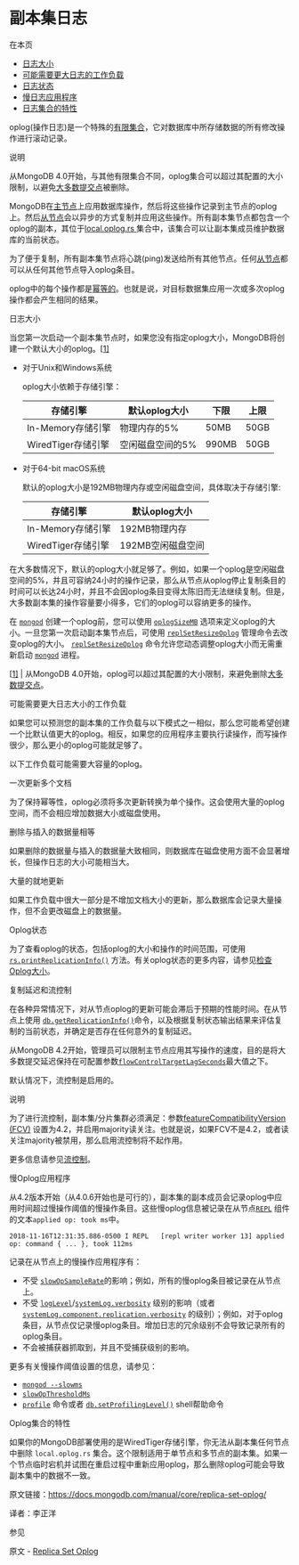 #  副本集日志

在本页

- [日志大小](https://docs.mongodb.com/manual/core/replica-set-oplog/oplog-size) 
- [可能需要更大日志的工作负载](https://docs.mongodb.com/manual/core/replica-set-oplog/workloads-that-might-require-a-larger-oplog-size)
- [日志状态](https://docs.mongodb.com/manual/core/replica-set-oplog/oplog-status)
- [慢日志应用程序](https://docs.mongodb.com/manual/core/replica-set-oplog/slow-oplog-application)
- [日志集合的特性](https://docs.mongodb.com/manual/core/replica-set-oplog/oplog-collection-behavior)


oplog(操作日志)是一个特殊的[有限集合](https://docs.mongodb.com/manual/reference/glossary/term-capped-collection)，它对数据库中所存储数据的所有修改操作进行滚动记录。

说明

从MongoDB 4.0开始，与其他有限集合不同，oplog集合可以超过其配置的大小限制，以避免[大多数提交点](https://docs.mongodb.com/manual/reference/command/replSetGetStatus/replSetGetStatus.optimes.lastCommittedOpTime)被删除。

MongoDB在[主节点](https://docs.mongodb.com/manual/reference/glossary/term-primary)上应用数据库操作，然后将这些操作记录到主节点的oplog上。然后[从节点](https://docs.mongodb.com/manual/reference/glossary/term-secondary)会以异步的方式复制并应用这些操作。所有副本集节点都包含一个oplog的副本，其位于[local.oplog.rs ](https://docs.mongodb.com/manual/reference/local-database/local.oplog.rs)集合中，该集合可以让副本集成员维护数据库的当前状态。

为了便于复制，所有副本集节点将心跳(ping)发送给所有其他节点。任何[从节点](https://docs.mongodb.com/manual/reference/glossary/term-secondary)都可以从任何其他节点导入oplog条目。

oplog中的每个操作都是[幂等的](https://docs.mongodb.com/manual/reference/glossary/term-idempotent)。也就是说，对目标数据集应用一次或多次oplog操作都会产生相同的结果。


 日志大小


当您第一次启动一个副本集节点时，如果您没有指定oplog大小，MongoDB将创建一个默认大小的oplog。[[1\]](https://docs.mongodb.com/manual/core/replica-set-oplog/oplog)


- 对于Unix和Windows系统

  oplog大小依赖于存储引擎：

  | 存储引擎           | 默认oplog大小    | 下限  | 上限 |
  | ------------------ | ---------------- | ----- | ---- |
  | In-Memory存储引擎  | 物理内存的5%     | 50MB  | 50GB |
  | WiredTiger存储引擎 | 空闲磁盘空间的5% | 990MB | 50GB |

- 对于64-bit macOS系统

  默认的oplog大小是192MB物理内存或空闲磁盘空间，具体取决于存储引擎:

  | 存储引擎           | 默认oplog大小     |
  | ------------------ | ----------------- |
  | In-Memory存储引擎  | 192MB物理内存     |
  | WiredTiger存储引擎 | 192MB空闲磁盘空间 |


在大多数情况下，默认的oplog大小就足够了。例如，如果一个oplog是空闲磁盘空间的5%，并且可容纳24小时的操作记录，那么从节点从oplog停止复制条目的时间可以长达24小时，并且不会因oplog条目变得太陈旧而无法继续复制。但是，大多数副本集的操作容量要小得多，它们的oplog可以容纳更多的操作。

在 [`mongod`](https://docs.mongodb.com/manual/reference/program/mongod/bin.mongod) 创建一个oplog前，您可以使用 [`oplogSizeMB`](https://docs.mongodb.com/manual/reference/configuration-options/replication.oplogSizeMB) 选项来定义oplog的大小。一旦您第一次启动副本集节点后，可使用 [`replSetResizeOplog`](https://docs.mongodb.com/manual/reference/command/replSetResizeOplog/dbcmd.replSetResizeOplog) 管理命令去改变oplog的大小。 [`replSetResizeOplog`](https://docs.mongodb.com/manual/reference/command/replSetResizeOplog/dbcmd.replSetResizeOplog) 命令允许您动态调整oplog大小而无需重新启动 [`mongod`](https://docs.mongodb.com/manual/reference/program/mongod/bin.mongod) 进程。

[[1\]](https://docs.mongodb.com/manual/core/replica-set-oplog/id2) | 从MongoDB 4.0开始，oplog可以超过其配置的大小限制，来避免删除[大多数提交点](https://docs.mongodb.com/manual/reference/command/replSetGetStatus/replSetGetStatus.optimes.lastCommittedOpTime)。 


 可能需要更大日志大小的工作负载


如果您可以预测您的副本集的工作负载与以下模式之一相似，那么您可能希望创建一个比默认值更大的oplog。相反，如果您的应用程序主要执行读操作，而写操作很少，那么更小的oplog可能就足够了。

以下工作负载可能需要大容量的oplog。


 一次更新多个文档

为了保持幂等性，oplog必须将多次更新转换为单个操作。这会使用大量的oplog空间，而不会相应增加数据大小或磁盘使用。


 删除与插入的数据量相等

如果删除的数据量与插入的数据量大致相同，则数据库在磁盘使用方面不会显著增长，但操作日志的大小可能相当大。


 大量的就地更新


如果工作负载中很大一部分是不增加文档大小的更新，那么数据库会记录大量操作，但不会更改磁盘上的数据量。


 Oplog状态


为了查看oplog的状态，包括oplog的大小和操作的时间范围，可使用[`rs.printReplicationInfo()`](https://docs.mongodb.com/manual/reference/method/rs.printReplicationInfo/rs.printReplicationInfo) 方法。有关oplog状态的更多内容，请参见[检查Oplog大小](https://docs.mongodb.com/manual/tutorial/troubleshoot-replica-sets/replica-set-troubleshooting-check-oplog-size)。


 复制延迟和流控制


在各种异常情况下，对从节点oplog的更新可能会滞后于预期的性能时间。在从节点上使用 [`db.getReplicationInfo()`](https://docs.mongodb.com/manual/reference/method/db.getReplicationInfo/db.getReplicationInfo)命令，以及根据复制状态输出结果来评估复制的当前状态，并确定是否存在任何意外的复制延迟。


从MongoDB 4.2开始，管理员可以限制主节点应用其写操作的速度，目的是将大多数提交延迟保持在可配置参数[`flowControlTargetLagSeconds`](https://docs.mongodb.com/manual/reference/parameters/param.flowControlTargetLagSeconds)最大值之下。

默认情况下，流控制是启用的。

说明

为了进行流控制，副本集/分片集群必须满足：参数[featureCompatibilityVersion (FCV)](https://docs.mongodb.com/manual/reference/command/setFeatureCompatibilityVersion/view-fcv) 设置为4.2，并启用majority读关注。也就是说，如果FCV不是4.2，或者读关注majority被禁用，那么启用流控制将不起作用。

更多信息请参见[流控制](https://docs.mongodb.com/manual/tutorial/troubleshoot-replica-sets/flow-control)。


 慢Oplog应用程序


从4.2版本开始（从4.0.6开始也是可行的），副本集的副本成员会记录oplog中应用时间超过慢操作阈值的慢操作条目。这些慢oplog信息被记录在从节点[`REPL`](https://docs.mongodb.com/manual/reference/log-messages/REPL) 组件的文本`applied op: took ms`中。

```
2018-11-16T12:31:35.886-0500 I REPL   [repl writer worker 13] applied op: command { ... }, took 112ms
```

记录在从节点上的慢操作应用程序有：

- 不受 [`slowOpSampleRate`](https://docs.mongodb.com/manual/reference/configuration-options/operationProfiling.slowOpSampleRate)的影响；例如，所有的慢oplog条目被记录在从节点上。
- 不受 [`logLevel`](https://docs.mongodb.com/manual/reference/parameters/param.logLevel)/[`systemLog.verbosity`](https://docs.mongodb.com/manual/reference/configuration-options/systemLog.verbosity) 级别的影响（或者[`systemLog.component.replication.verbosity`](https://docs.mongodb.com/manual/reference/configuration-options/systemLog.component.replication.verbosity) 的级别）；例如，对于oplog条目，从节点仅记录慢oplog条目。增加日志的冗余级别不会导致记录所有的oplog条目。
- 不会被捕获器抓取到，并且不受捕获级别的影响。

更多有关慢操作阈值设置的信息，请参见：

- [`mongod --slowms`](https://docs.mongodb.com/manual/reference/program/mongod/cmdoption-mongod-slowms)
- [`slowOpThresholdMs`](https://docs.mongodb.com/manual/reference/configuration-options/operationProfiling.slowOpThresholdMs)
-  [`profile`](https://docs.mongodb.com/manual/reference/command/profile/dbcmd.profile) 命令或者 [`db.setProfilingLevel()`](https://docs.mongodb.com/manual/reference/method/db.setProfilingLevel/db.setProfilingLevel) shell帮助命令


 Oplog集合的特性

如果你的MongoDB部署使用的是WiredTiger存储引擎，你无法从副本集任何节点中删除 `local.oplog.rs` 集合。这个限制适用于单节点和多节点的副本集。如果一个节点临时宕机并试图在重启过程中重新应用oplog，那么删除oplog可能会导致副本集中的数据不一致。


原文链接：https://docs.mongodb.com/manual/core/replica-set-oplog/

译者：李正洋


 参见

原文 - [Replica Set Oplog]( https://docs.mongodb.com/manual/core/replica-set-oplog/ )

